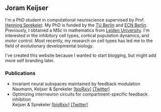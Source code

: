## Joram Keijser

I'm a PhD student in computational neuroscience supervised by Prof. [Henning Sprekeler](https://www.sprekelerlab.org/). My PhD is funded by the [TU Berlin](https://www.tu.berlin/) and [ECN Berlin](https://www.ecn-berlin.de/). Previously, I obtained a MSc in mathematics from [Leiden University](https://www.universiteitleiden.nl/). I'm interested in the inhibitory cell types, cortical population dynamics, and motor control. Most recently, my research on cell types has led me to the field of evolutionary developmental biology.

I've created this website because I wanted to start blogging, but might add more self branding later. 

### Publications
- Invariant neural subspaces maintained by feedback modulation\
  Naumann, Keijser & Sprekeler
  [[bioRxiv]](https://www.biorxiv.org/content/10.1101/2021.10.29.466453v1) [[Twitter]](https://twitter.com/sprekeler/status/1455256882155773952?s=20&t=mTEadfKIlJjh6b3N7Or6_Q)
- Optimizing interneuron circuits for compartment-specific feedback inhibition\
  Keijser & Sprekeler 
  [[bioRxiv]](https://www.biorxiv.org/content/10.1101/2020.11.17.386920v2) [[Twitter]](https://twitter.com/sprekeler/status/1329388530808877057?s=20&t=mTEadfKIlJjh6b3N7Or6_Q)

